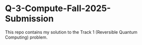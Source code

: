# Q-3-Compute-Fall-2025-Submission
This repo contains my solution to the Track 1 (Reversible Quantum Computing) problem.  
